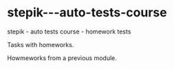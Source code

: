 # stepik---auto-tests-course
stepik - auto tests course - homework tests

Tasks with homeworks.

Howmeworks from a previous module.
